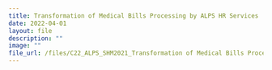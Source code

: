 ```yaml
---
title: Transformation of Medical Bills Processing by ALPS HR Services
date: 2022-04-01
layout: file
description: ""
image: ""
file_url: /files/C22_ALPS_SHM2021_Transformation of Medical Bills Process by ALPS HR.pdf
---
```

